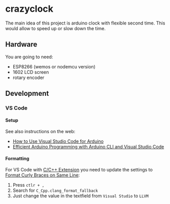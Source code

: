 # crazyclock
The main idea of this project is arduino clock with flexible second time.
This would allow to speed up or slow down the time.

## Hardware

You are going to need:
- ESP8266 (wemos or nodemcu version) 
- 1602 LCD screen
- rotary encoder

## Development

### VS Code

#### Setup

See also instructions on the web:

- [How to Use Visual Studio Code for Arduino](https://maker.pro/arduino/tutorial/how-to-use-visual-studio-code-for-arduino)
- [Efficient Arduino Programming with Arduino CLI and Visual Studio Code](https://learn.sparkfun.com/tutorials/efficient-arduino-programming-with-arduino-cli-and-visual-studio-code/all)

#### Formatting

For VS Code with [C/C++ Extension](https://marketplace.visualstudio.com/items?itemName=ms-vscode.cpptools)
you need to update the settings to [Format Curly Braces on Same Line](https://stackoverflow.com/a/69560647/1823545):

1. Press `ctlr + ,`
2. Search for `C_Cpp.clang_format_fallback`
3. Just change the value in the textfield from `Visual Studio` to `LLVM`

